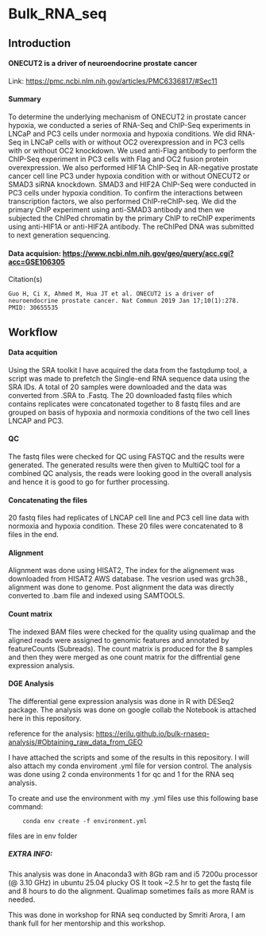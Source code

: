 # Bulk_RNA_seq
## Introduction
#### ONECUT2 is a driver of neuroendocrine prostate cancer

Link: https://pmc.ncbi.nlm.nih.gov/articles/PMC6336817/#Sec11

#### Summary
To determine the underlying mechanism of ONECUT2 in prostate cancer hypoxia, we conducted a series of RNA-Seq and ChIP-Seq experiments in LNCaP and PC3 cells under normoxia and hypoxia conditions. We did RNA-Seq in LNCaP cells with or without OC2 overexpression and in PC3 cells with or without OC2 knockdown. We used anti-Flag antibody to perform the ChIP-Seq experiment in PC3 cells with Flag and OC2 fusion protein overexpression. We also performed HIF1A ChIP-Seq in AR-negative prostate cancer cell line PC3 under hypoxia condition with or without ONECUT2 or SMAD3 siRNA knockdown. SMAD3 and HIF2A ChIP-Seq were conducted in PC3 cells under hypoxia condition. To confirm the interactions between transcription factors, we also performed ChIP-reChIP-seq. We did the primary ChIP experiment using anti-SMAD3 antibody and then we subjected the ChIPed chromatin by the primary ChIP to reChIP experiments using anti-HIF1A or anti-HIF2A antibody. The reChIPed DNA was submitted to next generation sequencing.

#### Data acquision: https://www.ncbi.nlm.nih.gov/geo/query/acc.cgi?acc=GSE106305

Citation(s) 	

    Guo H, Ci X, Ahmed M, Hua JT et al. ONECUT2 is a driver of neuroendocrine prostate cancer. Nat Commun 2019 Jan 17;10(1):278. PMID: 30655535

## Workflow
#### Data acquition
Using the SRA toolkit I have acquired the data from the fastqdump tool, a script was made to prefetch the Single-end RNA sequence data using the SRA IDs. A total of 20 samples were downloaded and the data was converted from .SRA to .Fastq. The 20 downloaded fastq files which contains replicates were concatonated together to 8 fastq files and are grouped on basis of hypoxia and normoxia conditions of the two cell lines LNCAP and PC3.

#### QC 
The fastq files were checked for QC using FASTQC and the results were generated. The generated results were then given to MultiQC tool for a combined QC analysis, the reads were looking good in the overall analysis and hence it is good to go for further processing.

#### Concatenating the files
20 fastq files had replicates of LNCAP cell line and PC3 cell line data with normoxia and hypoxia condition. These 20 files were concatenated to 8 files in the end.

#### Alignment
Alignment was done using HISAT2, The index for the alignement was downloaded from HISAT2 AWS database. The vesrion used was grch38., alignment was done to genome. Post alignment the data was directly converted to .bam file and indexed using SAMTOOLS.

#### Count matrix
The indexed BAM files were checked for the quality using qualimap and the aligned reads were assigned to genomic features and annotated by featureCounts (Subreads). The count matrix is produced for the 8 samples and then they were merged as one count matrix for the diffrential gene expression analysis.

#### DGE Analysis
The differential gene expression analysis was done in R with DESeq2 package. The analysis was done on google collab the Notebook is attached here in this repository. 

reference for the analysis: https://erilu.github.io/bulk-rnaseq-analysis/#Obtaining_raw_data_from_GEO


I have attached the scripts and some of the results in this repository. I will also attach my conda enviroment .yml file for version control. The analysis was done using 2 conda environments 1 for qc and 1 for the RNA seq analysis.

To create and use the environment with my .yml files use this following base command:
```
    conda env create -f environment.yml
```
files are in env folder

##### EXTRA INFO:
This analysis was done in Anaconda3 with 8Gb ram and i5 7200u processor (@ 3.10 GHz) in ubuntu 25.04 plucky OS 
It took ~2.5 hr to get the fastq file and 8 hours to do the alignment. Qualimap sometimes fails as more RAM is needed. 


This was done in workshop for RNA seq conducted by Smriti Arora, I am thank full for her mentorship and this workshop.  
